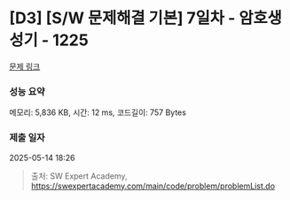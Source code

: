 # [D3] [S/W 문제해결 기본] 7일차 - 암호생성기 - 1225 

[문제 링크](https://swexpertacademy.com/main/code/problem/problemDetail.do?contestProbId=AV14uWl6AF0CFAYD) 

### 성능 요약

메모리: 5,836 KB, 시간: 12 ms, 코드길이: 757 Bytes

### 제출 일자

2025-05-14 18:26



> 출처: SW Expert Academy, https://swexpertacademy.com/main/code/problem/problemList.do